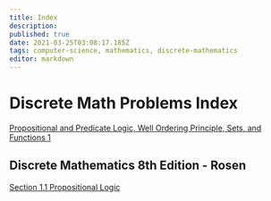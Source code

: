 ```yaml
---
title: Index
description: 
published: true
date: 2021-03-25T03:08:17.185Z
tags: computer-science, mathematics, discrete-mathematics
editor: markdown
---
```


# Discrete Math Problems Index



[Propositional and Predicate Logic, Well Ordering Principle, Sets, and Functions 1](/mathematics/discrete-mathematics/problems-and-examples/problems-1)

## Discrete Mathematics 8th Edition - Rosen
[Section 1.1 Propositional Logic](/mathematics/discrete-mathematics/problems-and-examples/discrete-math-8th-edition-1-1-problems)